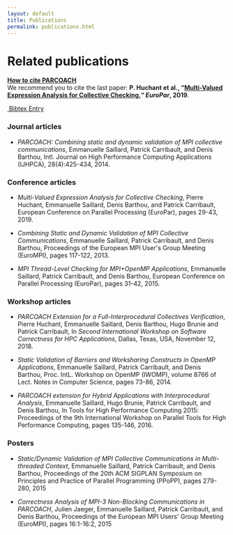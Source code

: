 ```yaml
---
layout: default
title: Publications
permalink: publications.html
---
```


<div class="mb-4"></div>
<h1 class="display-4">Related publications</h1>
<div class="alert alert-info" role="alert">
  <strong><u>How to cite PARCOACH</u></strong><br/>
  We recommend you to cite the last paper: <strong>P. Huchant et al., “<a href="https://hal.archives-ouvertes.fr/hal-02390025" target="_blank" onclick="return trackOutboundLink('https://hal.archives-ouvertes.fr/hal-02390025');">Multi-Valued Expression Analysis for Collective Checking</a>,“ <i>EuroPar</i>, 2019</strong>.<br/>
 
  <a class="btn btn-primary" href="resources/bibtex/Huchant2019a.bib" role="button" style="margin-top:5px" target="_blank" onclick="return trackOutboundLink('resources/bibtex/Huchant2019a.bib');"><i class="fas fa-cloud-download-alt fa-lg" aria-hidden="true">&nbsp;</i>Bibtex Entry</a>
</div>


### Journal articles

* *PARCOACH: Combining static and dynamic validation of MPI collective communications*, Emmanuelle Saillard, Patrick Carribault, and Denis Barthou, Intl. Journal on High Performance Computing Applications (IJHPCA), 28(4):425-434, 2014. 
<a title="Web link" href="https://hal.inria.fr/hal-01078762" target="_blank" onclick="return trackOutboundLink('https://hal.inria.fr/hal-01078762');"><i class="fa fa-globe" aria-hidden="true"></i></a>&nbsp;
<a title="Article"  href="https://hal.inria.fr/hal-01078762/document" target="_blank" onclick="return trackOutboundLink('https://hal.inria.fr/hal-01078762/document');"><i class="fas fa-file-pdf" aria-hidden="true"></i></a>


### Conference articles

* *Multi-Valued Expression Analysis for Collective Checking*, Pierre Huchant, Emmanuelle Saillard, Denis Barthou, and Patrick Carribault, European Conference on Parallel Processing (EuroPar), pages 29-43, 2019.
<a title="Web link" href="https://hal.archives-ouvertes.fr/hal-02390025" target="_blank" onclick="return trackOutboundLink('https://hal.archives-ouvertes.fr/hal-02390025);"><i class="fa fa-globe" aria-hidden="true"></i></a>&nbsp;
<a title="Article"  href="https://hal.archives-ouvertes.fr/hal-02390025/document" target="_blank" onclick="return trackOutboundLink('https://hal.archives-ouvertes.fr/hal-02390025/document);"><i class="fas fa-file-pdf" aria-hidden="true"></i></a>

* *Combining Static and Dynamic Validation of MPI Collective Communications*, Emmanuelle Saillard, Patrick Carribault, and Denis Barthou, Proceedings of the European MPI User's Group Meeting (EuroMPI), pages 117-122, 2013. 
<a title="Web link" href="https://hal.inria.fr/hal-00920901" target="_blank" onclick="return trackOutboundLink('https://hal.inria.fr/hal-00920901');"><i class="fa fa-globe" aria-hidden="true"></i></a>&nbsp;
<a title="Article"  href="https://hal.inria.fr/hal-00920901/document" target="_blank" onclick="return trackOutboundLink('https://hal.inria.fr/hal-00920901/document');"><i class="fas fa-file-pdf" aria-hidden="true"></i></a>

* *MPI Thread-Level Checking for MPI+OpenMP Applications*, Emmanuelle Saillard, Patrick Carribault, and Denis Barthou, European Conference on Parallel Processing (EuroPar), pages 31-42, 2015. 
<a title="Web link" href="https://hal.inria.fr/hal-01199718" target="_blank" onclick="return trackOutboundLink('https://hal.inria.fr/hal-01199718');"><i class="fa fa-globe" aria-hidden="true"></i></a>&nbsp;
<a title="Article"  href="https://hal.inria.fr/hal-01199718/document" target="_blank" onclick="return trackOutboundLink('https://hal.inria.fr/hal-01199718/document');"><i class="fas fa-file-pdf" aria-hidden="true"></i></a>

### Workshop articles

* *PARCOACH Extension for a Full-Interprocedural Collectives Verification*, Pierre Huchant, Emmanuelle Saillard, Denis Barthou, Hugo Brunie and Patrick Carribault, In _Second International Workshop on Software Correctness for HPC Applications_, Dallas, Texas, USA, November 12, 2018. 
<a title="Web link" href="https://hal.inria.fr/hal-01937316" target="_blank" onclick="return trackOutboundLink('https://hal.inria.fr/hal-01937316');"><i class="fa fa-globe" aria-hidden="true"></i></a>&nbsp;
<a title="Article"  href="https://hal.inria.fr/hal-01937316/file/correctness_2018.pdf" target="_blank" onclick="return trackOutboundLink('https://hal.inria.fr/hal-01937316/file/correctness_2018.pdf');"><i class="fas fa-file-pdf" aria-hidden="true"></i></a>

* *Static Validation of Barriers and Worksharing Constructs in OpenMP Applications*, Emmanuelle Saillard, Patrick Carribault, and Denis Barthou, Proc. IntL. Workshop on OpenMP (IWOMP), volume 8766 of Lect. Notes in Computer Science, pages 73-86, 2014. 
<a title="Web link" href="https://hal.inria.fr/hal-01078759" target="_blank" onclick="return trackOutboundLink('https://hal.inria.fr/hal-01078759');"><i class="fa fa-globe" aria-hidden="true"></i></a>&nbsp;
<a title="Article"  href="https://hal.inria.fr/hal-01078759/document" target="_blank" onclick="return trackOutboundLink('https://hal.inria.fr/hal-01078759/document');"><i class="fas fa-file-pdf" aria-hidden="true"></i></a>

* *PARCOACH extension for Hybrid Applications with Interprocedural Analysis*, Emmanuelle Saillard, Hugo Brunie, Patrick Carribault, and Denis Barthou, In Tools for High Performance Computing 2015: Proceedings of the 9th International Workshop on Parallel Tools for High Performance Computing, pages 135-146, 2016. 
<a title="Web link" href="https://hal.inria.fr/hal-01420655" target="_blank" onclick="return trackOutboundLink('https://hal.inria.fr/hal-01420655');"><i class="fa fa-globe" aria-hidden="true"></i></a>&nbsp;
<a title="Article"  href="https://hal.inria.fr/hal-01420655/document" target="_blank" onclick="return trackOutboundLink('https://hal.inria.fr/hal-01420655/document');"><i class="fas fa-file-pdf" aria-hidden="true"></i></a>

### Posters

* *Static/Dynamic Validation of MPI Collective Communications in Multi-threaded Context*, Emmanuelle Saillard, Patrick Carribault, and Denis Barthou, Proceedings of the 20th ACM SIGPLAN Symposium on Principles and Practice of Parallel Programming (PPoPP), pages 279-280, 2015

* *Correctness Analysis of MPI-3 Non-Blocking Communications in PARCOACH*, Julien Jaeger, Emmanuelle Saillard, Patrick Carribault, and Denis Barthou, Proceedings of the European MPI Users' Group Meeting (EuroMPI), pages 16:1-16:2, 2015


